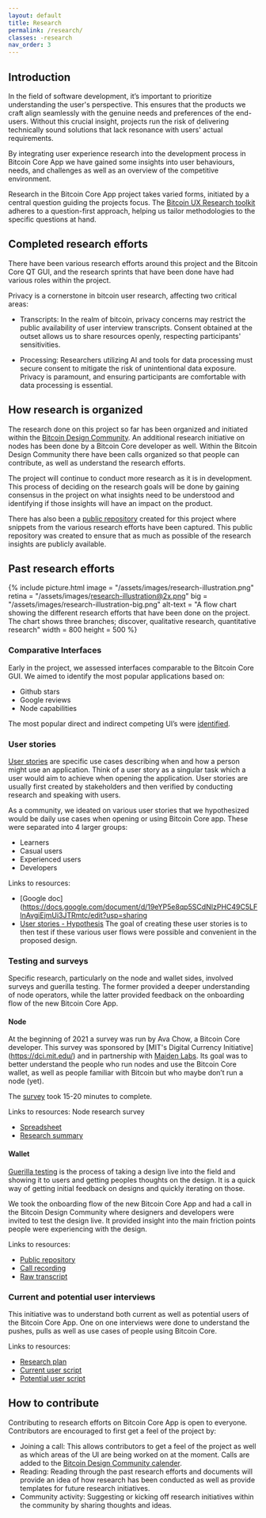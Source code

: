 ```yaml
---
layout: default
title: Research
permalink: /research/
classes: -research
nav_order: 3
---
```


## Introduction

In the field of software development, it’s important to prioritize understanding the user's perspective. This ensures that the products we craft align seamlessly with the genuine needs and preferences of the end-users. Without this crucial insight, projects run the risk of delivering technically sound solutions that lack resonance with users' actual requirements.

By integrating user experience research into the development process in Bitcoin Core App we have gained some insights into user behaviours, needs, and challenges as well as an overview of the competitive environment.

Research in the Bitcoin Core App project takes varied forms, initiated by a central question guiding the projects focus. The [Bitcoin UX Research toolkit](https://bitcoinresearch.xyz/) adheres to a question-first approach, helping us tailor methodologies to the specific questions at hand.

## Completed research efforts

There have been various research efforts around this project and the Bitcoin Core QT GUI, and the research sprints that have been done have had various roles within the project.

Privacy is a cornerstone in bitcoin user research, affecting two critical areas:

- Transcripts:
In the realm of bitcoin, privacy concerns may restrict the public availability of user interview transcripts. Consent obtained at the outset allows us to share resources openly, respecting participants' sensitivities.

- Processing:
Researchers utilizing AI and tools for data processing must secure consent to mitigate the risk of unintentional data exposure. Privacy is paramount, and ensuring participants are comfortable with data processing is essential.

## How research is organized

The research done on this project so far has been organized and initiated within the [Bitcoin Design Community](http://bitcoin.design). An additional research initiative on nodes has been done by a Bitcoin Core developer as well.  Within the Bitcoin Design Community there have been calls organized so that people can contribute, as well as understand the research efforts.

The project will continue to conduct more research as it is in development. This process of deciding on the research goals will be done by gaining consensus in the project on what insights need to be understood and identifying if those insights will have an impact on the product.

There has also been a [public repository](https://github.com/users/mouxdesign/projects/5/views/1) created for this project where snippets from the various research efforts have been captured. This public repository was created to ensure that as much as possible of the research insights are publicly available.

## Past research efforts
{% include picture.html
	image = "/assets/images/research-illustration.png"
	retina = "/assets/images/research-illustration@2x.png"
	big = "/assets/images/research-illustration-big.png"
	alt-text = "A flow chart showing the different research efforts that have been done on the project. The chart shows three branches; discover, qualitative research, quantitative research"
	width = 800
	height = 500
%}

### Comparative Interfaces
Early in the project, we assessed interfaces comparable to the Bitcoin Core GUI.
We aimed to identify the most popular applications based on:
- Github stars
- Google reviews
- Node capabilities

The most popular direct and indirect competing UI’s were [identified](https://docs.google.com/spreadsheets/d/1igEgshDrDrf5g_ZBbmeA44pwxtT2t059xJwW82ItD2A/edit#gid=0).

### User stories

[User stories](https://www.interaction-design.org/literature/topics/user-stories) are specific use cases describing when and how a person might use an application. Think of a user story as a singular task which a user would aim to achieve when opening the application. User stories are usually first created by stakeholders and then verified by conducting research and speaking with users.

As a community, we ideated on various user stories that we hypothesized would be daily use cases when opening or using Bitcoin Core app. These were separated into 4 larger groups:
- Learners
- Casual users
- Experienced users
- Developers

Links to resources:
- [Google doc](https://docs.google.com/document/d/19eYP5e8qp5SCdNIzPHC49C5LFlnAvgiEjmUi3JTRmtc/edit?usp=sharing
- [User stories - Hypothesis](https://www.figma.com/file/Oc70eiTlQ1KNWXfaoNdLig/USER-STORIES?type=whiteboard&t=lDP87yWgNeDszMPF-01MoIRqlaKiNR-NqBYU1nrCorhGlopCtCKDiZbcsX8ddM/edit)
The goal of creating these user stories is to then test if these various user flows were possible and convenient in the proposed design.

### Testing and surveys

Specific research, particularly on the node and wallet sides, involved surveys and guerilla testing. The former provided a deeper understanding of node operators, while the latter provided feedback on the onboarding flow of the new Bitcoin Core App.

#### Node
At the beginning of 2021 a survey was run by Ava Chow, a Bitcoin Core developer. This survey was sponsored by [MIT's Digital Currency Initiative] (https://dci.mit.edu/) and in partnership with [Maiden Labs](http://maiden.global/).  Its goal was to better understand the people who run nodes and use the Bitcoin Core wallet, as well as people familiar with Bitcoin but who maybe don’t run a node (yet).

The [survey](https://survey.alchemer.com/s3/6081474/8acd79087feb) took 15-20 minutes to complete.

Links to resources:
Node research survey
- [Spreadsheet](https://docs.google.com/spreadsheets/d/13biTEOBsTIWbzCrsi7Wo8hQSno9DIbTLF8BwzgI6gro/edit?usp=sharing)
- [Research summary](https://docs.google.com/spreadsheets/d/1VyRADD0weXDTJoU-8goxvlE-sNxn3CuvhlqU-5f_ZfI/edit#gid=1577805006)

#### Wallet

[Guerilla testing](https://www.usertesting.com/blog/what-is-guerrilla-testing#:~:text=Guerrilla%20testing%20is%20a%20means,a%20valuable%20UX%20testing%20method) is the process of taking a design live into the field and showing it to users and getting peoples thoughts on the design. It is a quick way of getting initial feedback on designs and quickly iterating on those.

We took the onboarding flow of the new Bitcoin Core App and had a call in the Bitcoin Design Community where designers and developers were invited to test the design live. It provided insight into the main friction points people were experiencing with the design.

Links to resources:
- [Public repository](https://github.com/users/mouxdesign/projects/5/views/1)
- [Call recording](https://www.youtube.com/watch?v=FR3y6AlrGdg&t=1s)
- [Raw transcript](https://docs.google.com/document/d/1MoIRqlaKiNR-NqBYU1nrCorhGlopCtCKDiZbcsX8ddM/edit)

### Current and potential user interviews
This initiative was to understand both current as well as potential users of the Bitcoin Core App. One on one interviews were done to understand the pushes, pulls as well as use cases of people using Bitcoin Core.

Links to resources:
- [Research plan](https://docs.google.com/document/d/1UhDR1K9q4y5zEuACdUZe3cLvYSIRfL71BUetqNgnLPM/edit?usp=sharing)
- [Current user script](https://docs.google.com/document/d/1fbjGQMWDoMNKcBvZz4lbh_AWo3p5X_LTEerAgFaGBVI/edit)
- [Potential user script](https://docs.google.com/document/d/1fbjGQMWDoMNKcBvZz4lbh_AWo3p5X_LTEerAgFaGBVI/edit)


## How to contribute

Contributing to research efforts on Bitcoin Core App is open to everyone. Contributors are encouraged to first get a feel of the project by:
- Joining a call: This allows contributors to get a feel of the project as well as which areas of the UI are being worked on at the moment. Calls are added to the [Bitcoin Design Community calender](https://bitcoin.design/calendar/).
- Reading: Reading through the past research efforts and documents will provide an idea of how research has been conducted as well as provide templates for future research initiatives.
- Community activity: Suggesting or kicking off research initiatives within the community by sharing thoughts and ideas.
